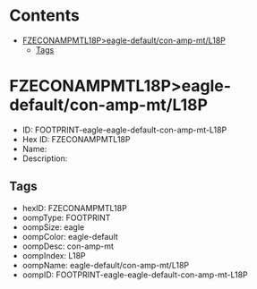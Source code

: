



Contents
========

* [FZECONAMPMTL18P>eagle-default/con-amp-mt/L18P](#fzeconampmtl18peagle-defaultcon-amp-mtl18p)
	* [Tags](#tags)

# FZECONAMPMTL18P>eagle-default/con-amp-mt/L18P

- ID: FOOTPRINT-eagle-eagle-default-con-amp-mt-L18P
- Hex ID: FZECONAMPMTL18P
- Name: 
- Description: 

## Tags

- hexID: FZECONAMPMTL18P
- oompType: FOOTPRINT
- oompSize: eagle
- oompColor: eagle-default
- oompDesc: con-amp-mt
- oompIndex: L18P
- oompName: eagle-default/con-amp-mt/L18P
- oompID: FOOTPRINT-eagle-eagle-default-con-amp-mt-L18P
